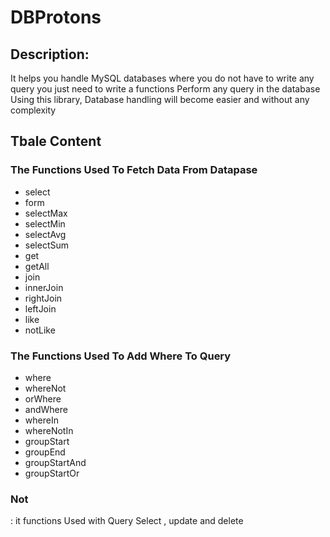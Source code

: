 # DBProtons

## Description:
It helps you handle MySQL databases where you do not have to write any query you just need to write a functions Perform any query in the database Using this library, Database handling will become easier and without any complexity

## Tbale Content

### The Functions Used To Fetch Data From Datapase

  * select
  * form
  * selectMax
  * selectMin
  * selectAvg
  * selectSum
  * get
  * getAll
  * join
  * innerJoin
  * rightJoin
  * leftJoin
  * like
  * notLike
  
### The Functions Used To Add Where To Query 

  * where
  * whereNot
  * orWhere
  * andWhere
  * whereIn
  * whereNotIn
  * groupStart
  * groupEnd
  * groupStartAnd
  * groupStartOr
  
<h3>Not</h3> : it functions Used with Query Select , update and delete <br>

